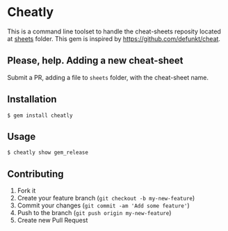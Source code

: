 # Cheatly

This is a command line toolset to handle the cheat-sheets reposity located at [sheets](https://github.com/arthurnn/cheatly/tree/master/sheets) folder.
This gem is inspired by https://github.com/defunkt/cheat.

## Please, help. Adding a new cheat-sheet

Submit a PR, adding a file to `sheets` folder, with the cheat-sheet name.

## Installation

    $ gem install cheatly

## Usage

    $ cheatly show gem_release

## Contributing

1. Fork it
2. Create your feature branch (`git checkout -b my-new-feature`)
3. Commit your changes (`git commit -am 'Add some feature'`)
4. Push to the branch (`git push origin my-new-feature`)
5. Create new Pull Request
